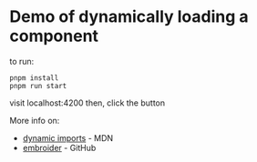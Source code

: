 # Demo of dynamically loading a component

to run:
```shell
pnpm install
pnpm run start
```
visit localhost:4200
then, click the button


More info on:
 - [dynamic imports](https://developer.mozilla.org/en-US/docs/Web/JavaScript/Reference/Statements/import#dynamic_imports) - MDN
 - [embroider](https://github.com/embroider-build/embroider) - GitHub

